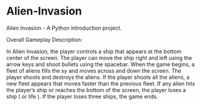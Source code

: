 # Alien-Invasion

Alien Invasion  - A Python introduction project.

Overall Gameplay Description:


In Alien Invasion, the player controls a ship that appears at the bottom center of the screen.  The player can move the ship right and left using the arrow keys and shoot bullets using the spacebar.  When the game begins, a fleet of aliens fills the sy and moves across and down the screen.  The player shoots and destroys the aliens.  If the player shoots all the aliens, a new fleet appears that moves faster than the previous fleet.  If any alien hits the player’s ship or reaches the bottom of the screen, the player loses a ship ( or life ).  If the player loses three ships, the game ends.